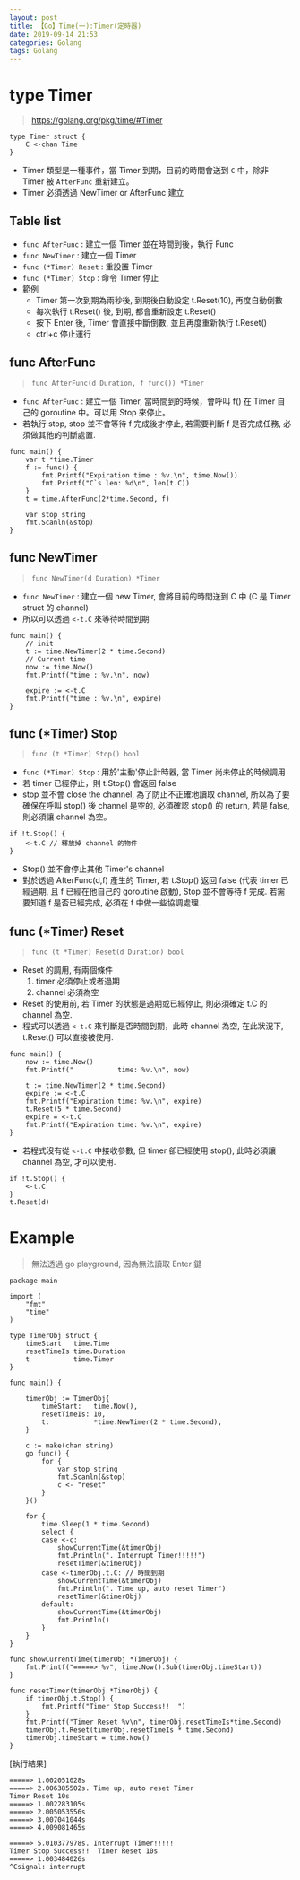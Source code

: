 ```yaml
---
layout: post
title: 【Go】Time(一):Timer(定時器)
date: 2019-09-14 21:53
categories: Golang
tags: Golang
---
```


# type Timer
> https://golang.org/pkg/time/#Timer

```
type Timer struct {
	C <-chan Time
}
```

- Timer 類型是一種事件，當 Timer 到期，目前的時間會送到 `C` 中，除非 Timer 被 `AfterFunc` 重新建立。
- Timer 必須透過 NewTimer or AfterFunc 建立 

## Table list
- `func AfterFunc` : 建立一個 Timer 並在時間到後，執行 Func
- `func NewTimer` : 建立一個 Timer
- `func (*Timer) Reset` : 重設置 Timer
- `func (*Timer) Stop` : 命令 Timer 停止
- 範例
	- Timer 第一次到期為兩秒後, 到期後自動設定 t.Reset(10), 再度自動倒數
	- 每次執行 t.Reset() 後, 到期, 都會重新設定 t.Reset()
	- 按下 Enter 後, Timer 會直接中斷倒數, 並且再度重新執行 t.Reset()
	- ctrl+c 停止運行

<!--more-->

## func AfterFunc
> `func AfterFunc(d Duration, f func()) *Timer`

- `func AfterFunc` : 建立一個 Timer, 當時間到的時候，會呼叫 f() 在 Timer 自己的 goroutine 中。可以用 Stop 來停止。 
- 若執行 stop, stop 並不會等待 f 完成後才停止, 若需要判斷 f 是否完成任務, 必須做其他的判斷處置.

```
func main() {
	var t *time.Timer
	f := func() {
		fmt.Printf("Expiration time : %v.\n", time.Now())
		fmt.Printf("C`s len: %d\n", len(t.C))
	}
	t = time.AfterFunc(2*time.Second, f)

	var stop string
	fmt.Scanln(&stop)
}
```

## func NewTimer
> `func NewTimer(d Duration) *Timer`

- `func NewTimer` : 建立一個 new Timer, 會將目前的時間送到 C 中 (C 是 Timer struct 的 channel)
- 所以可以透過 `<-t.C` 來等待時間到期

```
func main() {
	// init
	t := time.NewTimer(2 * time.Second)
	// Current time
	now := time.Now()
	fmt.Printf("time : %v.\n", now)

	expire := <-t.C
	fmt.Printf("time : %v.\n", expire)
}
```

## func (*Timer) Stop
> `func (t *Timer) Stop() bool`

- `func (*Timer) Stop` : 用於'主動'停止計時器, 當 Timer 尚未停止的時候調用
- 若 timer 已經停止，則 t.Stop() 會返回 false
- stop 並不會 close the channel, 為了防止不正確地讀取 channel, 所以為了要確保在呼叫 stop() 後 channel 是空的, 必須確認 stop() 的 return, 若是 false, 則必須讓 channel 為空。


```
if !t.Stop() {
	<-t.C // 釋放掉 channel 的物件
}
``` 

- Stop() 並不會停止其他 Timer's channel
- 對於透過 AfterFunc(d,f) 產生的 Timer, 若 t.Stop() 返回 false (代表 timer 已經過期, 且 f 已經在他自己的 goroutine 啟動), Stop 並不會等待 f 完成. 若需要知道 f 是否已經完成, 必須在 f 中做一些協調處理.

## func (*Timer) Reset
> `func (t *Timer) Reset(d Duration) bool`

- Reset 的調用, 有兩個條件
	1. timer 必須停止或者過期
	2. channel 必須為空
- Reset 的使用前, 若 Timer 的狀態是過期或已經停止, 則必須確定 t.C 的 channel 為空.
- 程式可以透過 `<-t.C` 來判斷是否時間到期，此時 channel 為空, 在此狀況下, t.Reset() 可以直接被使用.

```
func main() {
	now := time.Now()
	fmt.Printf("           time: %v.\n", now)

	t := time.NewTimer(2 * time.Second)
	expire := <-t.C
	fmt.Printf("Expiration time: %v.\n", expire)
	t.Reset(5 * time.Second)
	expire = <-t.C
	fmt.Printf("Expiration time: %v.\n", expire)
}
```

- 若程式沒有從 `<-t.C` 中接收參數, 但 timer 卻已經使用 stop(), 此時必須讓 channel 為空, 才可以使用.

```
if !t.Stop() {
	<-t.C
}
t.Reset(d)
```

# Example

> 無法透過 go playground, 因為無法讀取 Enter 鍵

```
package main

import (
	"fmt"
	"time"
)

type TimerObj struct {
	timeStart   time.Time
	resetTimeIs time.Duration
	t           time.Timer
}

func main() {

	timerObj := TimerObj{
		timeStart:   time.Now(),
		resetTimeIs: 10,
		t:           *time.NewTimer(2 * time.Second),
	}

	c := make(chan string)
	go func() {
		for {
			var stop string
			fmt.Scanln(&stop)
			c <- "reset"
		}
	}()

	for {
		time.Sleep(1 * time.Second)
		select {
		case <-c:
			showCurrentTime(&timerObj)
			fmt.Println(". Interrupt Timer!!!!!")
			resetTimer(&timerObj)
		case <-timerObj.t.C: // 時間到期
			showCurrentTime(&timerObj)
			fmt.Println(". Time up, auto reset Timer")
			resetTimer(&timerObj)
		default:
			showCurrentTime(&timerObj)
			fmt.Println()
		}
	}
}

func showCurrentTime(timerObj *TimerObj) {
	fmt.Printf("=====> %v", time.Now().Sub(timerObj.timeStart))
}

func resetTimer(timerObj *TimerObj) {
	if timerObj.t.Stop() {
		fmt.Printf("Timer Stop Success!!  ")
	}
	fmt.Printf("Timer Reset %v\n", timerObj.resetTimeIs*time.Second)
	timerObj.t.Reset(timerObj.resetTimeIs * time.Second)
	timerObj.timeStart = time.Now()
}
```

[執行結果]
```
=====> 1.002051028s
=====> 2.006385502s. Time up, auto reset Timer
Timer Reset 10s
=====> 1.002283105s
=====> 2.005053556s
=====> 3.007041044s
=====> 4.009081465s

=====> 5.010377978s. Interrupt Timer!!!!!
Timer Stop Success!!  Timer Reset 10s
=====> 1.003484026s
^Csignal: interrupt
```

